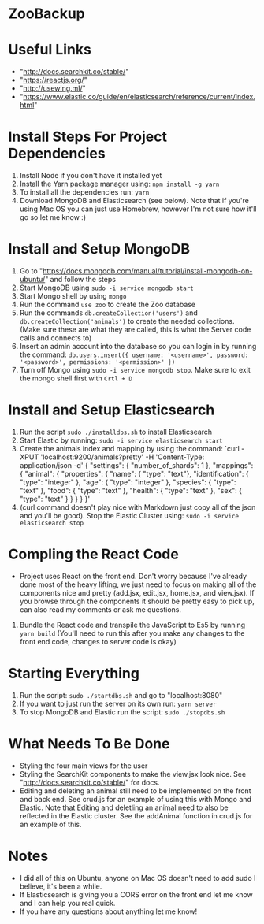 # ZooBackup

# Useful Links
- "http://docs.searchkit.co/stable/"
- "https://reactjs.org/"
- "http://usewing.ml/"
- "https://www.elastic.co/guide/en/elasticsearch/reference/current/index.html"

# Install Steps For Project Dependencies
1. Install Node if you don't have it installed yet
2. Install the Yarn package manager using: `npm install -g yarn`
3. To install all the dependencies run: `yarn`
4. Download MongoDB and Elasticsearch (see below). Note that if you're using Mac OS you can just use
    Homebrew, however I'm not sure how it'll go so let me know :)

# Install and Setup MongoDB
1. Go to "https://docs.mongodb.com/manual/tutorial/install-mongodb-on-ubuntu/" and follow the steps
2. Start MongoDB using `sudo -i service mongodb start`
3. Start Mongo shell by using `mongo`
4. Run the command `use zoo` to create the Zoo database
5. Run the commands `db.createCollection('users')` and `db.createCollection('animals')`
    to create the needed collections. (Make sure these are what they are called, this is what the Server code calls and connects to)
6. Insert an admin account into the database so you can login in by running the command:
    `db.users.insert({ username: '<username>', password: '<password>', permissions: '<permission>' })`
7. Turn off Mongo using `sudo -i service mongodb stop`. Make sure to exit the mongo shell first with `Crtl + D`

# Install and Setup Elasticsearch
1. Run the script `sudo ./installdbs.sh` to install Elasticsearch
2. Start Elastic by running: `sudo -i service elasticsearch start`
3. Create the animals index and mapping by using the command:
    `curl -XPUT 'localhost:9200/animals?pretty' -H 'Content-Type: application/json -d'
    { "settings": {
    "number_of_shards": 1
        },
        "mappings": {
            "animal": {
            "properties": {
                "name": { "type": "text"},
                "identification": { "type": "integer" },
                "age": { "type": "integer" },
                "species": { "type": "text" },
                "food": { "type": "text" },
                "health": { "type": "text" },
                "sex": { "type": "text" }
            }
            }
        }
    }'
4. (curl command doesn't play nice with Markdown just copy all of the json and you'll be good).
    Stop the Elastic Cluster using: `sudo -i service elasticsearch stop`

# Compling the React Code
- Project uses React on the front end. Don't worry because I've already done most of the heavy lifting, we just need
    to focus on making all of the components nice and pretty (add.jsx, edit.jsx, home.jsx, and view.jsx). If you browse through the components it should be pretty easy to pick up, can also read my comments or ask me questions.
1. Bundle the React code and transpile the JavaScript to Es5 by running `yarn build` (You'll need to run this after you
    make any changes to the front end code, changes to server code is okay)

# Starting Everything
1. Run the script: `sudo ./startdbs.sh` and go to "localhost:8080"
2. If you want to just run the server on its own run: `yarn server`
3. To stop MongoDB and Elastic run the script: `sudo ./stopdbs.sh`

# What Needs To Be Done
- Styling the four main views for the user
- Styling the SearchKit components to make the view.jsx look nice. See "http://docs.searchkit.co/stable/" for docs.
- Editing and deleting an animal still need to be implemented on the front and back end. See crud.js for an example of
    using this with Mongo and Elastic. Note that Editing and deletling an animal need to also be reflected in the Elastic cluster. See the addAnimal function in crud.js for an example of this.

# Notes
- I did all of this on Ubuntu, anyone on Mac OS doesn't need to add sudo I believe, it's been a while.
- If Elasticsearch is giving you a CORS error on the front end let me know and I can help you real quick.
- If you have any questions about anything let me know!
